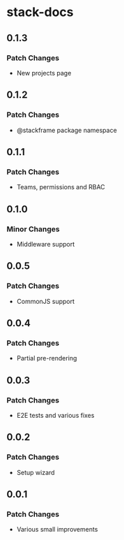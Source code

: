 # stack-docs

## 0.1.3

### Patch Changes

- New projects page

## 0.1.2

### Patch Changes

- @stackframe package namespace

## 0.1.1

### Patch Changes

- Teams, permissions and RBAC

## 0.1.0

### Minor Changes

- Middleware support

## 0.0.5

### Patch Changes

- CommonJS support

## 0.0.4

### Patch Changes

- Partial pre-rendering

## 0.0.3

### Patch Changes

- E2E tests and various fixes

## 0.0.2

### Patch Changes

- Setup wizard

## 0.0.1

### Patch Changes

- Various small improvements
